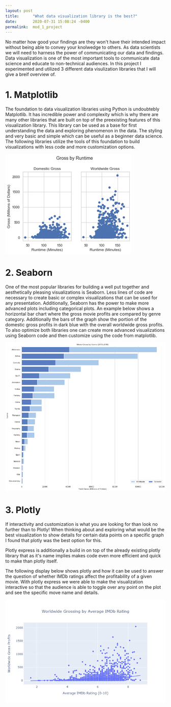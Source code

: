 ```yaml
---
layout: post
title:      "What data visualization library is the best?"
date:       2020-07-31 15:08:24 -0400
permalink:  mod_1_project
---
```


No matter how good your findings are they won't have their intended impact without being able to convey your knolwedge to others. As data scientists we will need to harness the power of communicating our data and findings. Data visualization is one of the most important tools to communicate data science and educate to non-technical audiences. In this project I experimented and utilized 3 different data visulization libraries that I will give a breif overview of.

# 1. Matplotlib
The foundation to data visualization libraries using Python is undoubtebly Matplotlib. It has incredible power and complexity which is why there are many other libraries that are built on top of the preexisting features of this visualization library. This library can be used as a base for first understanding the data and exploring phenomenon in the data. The styling and very basic and simple which can be useful as a beginner data science. The following libraries utilize the tools of this foundation to build visualizations with less code and more customization options.

![](https://raw.githubusercontent.com/rachelbeery/Mod-1-Project/master/visuals/runtime_minutes_plt.png)

# 2. Seaborn
One of the most popular libraries for building a well put together and aesthetically pleasing visualizations is Seaborn. Less lines of code are necessary to create basic or complex visualizations that can be used for any presentation. Additionally, Seaborn has the power to make more advanced plots including categorical plots. An example below shows a horizontal bar chart where the gross movie profits are compared by genre category. Additionally the bars of the graph show the portion of the domestic gross profits in dark blue with the overall worldwide gross profits. To also optimize both libraries one can create more advanced visualizations using Seaborn code and then customize using the code from matplotlib.

![](https://raw.githubusercontent.com/rachelbeery/Mod-1-Project/master/visuals/horiz_domestic_intl_sns.png)
# 3. Plotly
If interactivity and customization is what you are looking for than look no further than to Plotly! When thinking about and exploring what would be the best visualization to show details for certain data points on a specific graph I found that plotly was the best option for this.

Plotly express is additionally a build in on top of the already existing plotly library that as it's name implies makes code even more efficient and quick to make than plotly itself. 

The following display below shows plotly and how it can be used to answer the question of whether IMDb ratings affect the profitability of a given movie. With plotly express we were able to make the visualization interactive so that the audience is able to toggle over any point on the plot and see the specific move name and details. 

![](https://raw.githubusercontent.com/rachelbeery/Mod-1-Project/master/visuals/imdb_rating_gross_px.png)


